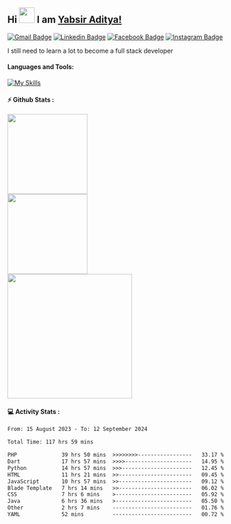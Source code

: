 ## Hi <img width="35em" src="https://i.giphy.com/media/w1OBpBd7kJqHrJnJ13/giphy.webp" width="40" /> I am [Yabsir Aditya!](https://github.com/yabsiraditya/)
    
[![Gmail Badge](https://img.shields.io/badge/-Email-EA4335?style=flat-square&logo=gmail&logoColor=white)](mailto:yabsir.aditya@gmail.com)
[![Linkedin Badge](https://img.shields.io/badge/-LinkedIn-0e76a8?style=flat-square&logo=Linkedin&logoColor=white)](https://www.linkedin.com/in/yabsiraditya/)
[![Facebook Badge](https://img.shields.io/badge/-Facebook-3b5998?style=flat-square&logo=Facebook&logoColor=white)](https://www.facebook.com/yabsir.aditya/)
[![Instagram Badge](https://img.shields.io/badge/-Instagram-e4405f?style=flat-square&logo=Instagram&logoColor=white)](https://instagram.com/yabsir.y/)

I still need to learn a lot to become a full stack developer

#### Languages and Tools:

[![My Skills](https://skillicons.dev/icons?i=html,css,js,php,laravel,java,tailwind,bootstrap,figma)](https://skillicons.dev)

#### ⚡ Github Stats :
<div>
  <img height="180em" src="https://github-readme-stats-eight-theta.vercel.app/api?username=yabsiraditya&show_icons=true&theme=vue&include_all_commits=true&count_private=true" />
</div>
<div>
  <img height="180em" src="https://github-readme-streak-stats.herokuapp.com/?user=yabsiraditya&theme=vue&hide_border=true" />
</div>
<div>
  <img height="280em" src="https://github-readme-stats.vercel.app/api/top-langs/?username=yabsiraditya&layout=compact&langs_count=12&theme=vue" />
</div>

#### 💻 Activity Stats :
<!--START_SECTION:waka-->

```txt
From: 15 August 2023 - To: 12 September 2024

Total Time: 117 hrs 59 mins

PHP              39 hrs 50 mins  >>>>>>>>-----------------   33.17 %
Dart             17 hrs 57 mins  >>>>---------------------   14.95 %
Python           14 hrs 57 mins  >>>----------------------   12.45 %
HTML             11 hrs 21 mins  >>-----------------------   09.45 %
JavaScript       10 hrs 57 mins  >>-----------------------   09.12 %
Blade Template   7 hrs 14 mins   >>-----------------------   06.02 %
CSS              7 hrs 6 mins    >------------------------   05.92 %
Java             6 hrs 36 mins   >------------------------   05.50 %
Other            2 hrs 7 mins    -------------------------   01.76 %
YAML             52 mins         -------------------------   00.72 %
```

<!--END_SECTION:waka-->
